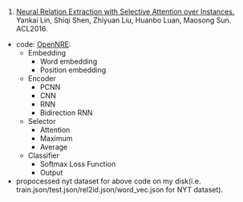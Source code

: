1. [Neural Relation Extraction with Selective Attention over Instances.](http://www.aclweb.org/anthology/P16-1200) Yankai Lin, Shiqi Shen, Zhiyuan Liu, Huanbo Luan, Maosong Sun. ACL2016.
- code: [OpenNRE](https://github.com/thunlp/OpenNRE):
  - Embedding
    - Word embedding
    - Position embedding
  - Encoder
    - PCNN
    - CNN
    - RNN
    - Bidirection RNN
  - Selector
    - Attention
    - Maximum
    - Average
  - Classifier
    - Softmax Loss Function
    - Output
- propocessed nyt dataset for above code on my disk(i.e. train.json/test.json/rel2id.json/word_vec.json for NYT dataset).
